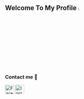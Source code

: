 ## Welcome To My Profile <a href="https://www.facebook.com/mrlimfo/"><img src="https://media.giphy.com/media/hvRJCLFzcasrR4ia7z/giphy.gif" width="5%"></a>
<!--
**nguyenht65/nguyenht65** is a ✨ _special_ ✨ repository because its `README.md` (this file) appears on your GitHub profile.

Here are some ideas to get you started:

- 🔭 I’m currently working on ...
- 🌱 I’m currently learning ...
- 👯 I’m looking to collaborate on ...
- 🤔 I’m looking for help with ...
- 💬 Ask me about ...
- 📫 How to reach me: ...
- 😄 Pronouns: ...
- ⚡ Fun fact: ...
-->
### Contact me :iphone:

<a href="https://www.facebook.com/mrlimfo/">
  <img align="left" alt="Facebook" width="30px" src="https://img.icons8.com/doodle/344/facebook-new.png" />
</a>
<a href="https://www.instagram.com/__htn.0605__/">
  <img align="left" alt="Instagtam" width="30px" src="https://img.icons8.com/officel/344/instagram-new.png" />
</a>

